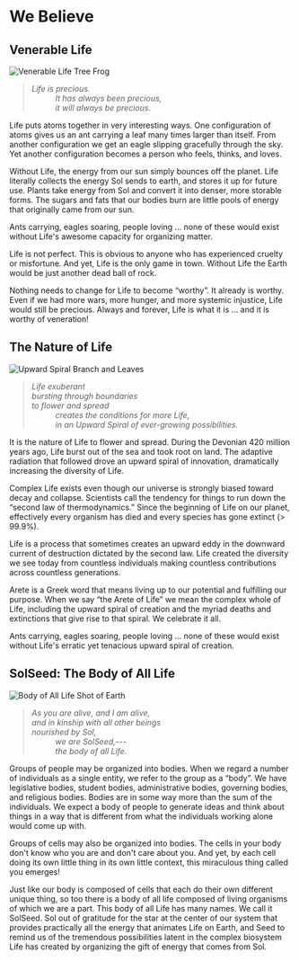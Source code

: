 # We Believe

## Venerable Life

![Venerable Life Tree Frog](/assets/we_believe/VenerableLife.jpg)

> _Life is precious._\
>    _It has always been precious,_\
>    _it will always be precious._

Life puts atoms together in very interesting ways. One configuration of atoms gives us an ant carrying a leaf many times larger than itself. From another configuration we get an eagle slipping gracefully through the sky. Yet another configuration becomes a person who feels, thinks, and loves.

Without Life, the energy from our sun simply bounces off the planet. Life literally collects the energy Sol sends to earth, and stores it up for future use. Plants take energy from Sol and convert it into denser, more storable forms. The sugars and fats that our bodies burn are little pools of energy that originally came from our sun.

Ants carrying, eagles soaring, people loving … none of these would exist without Life's awesome capacity for organizing matter.

Life is not perfect. This is obvious to anyone who has experienced cruelty or misfortune. And yet, Life is the only game in town. Without Life the Earth would be just another dead ball of rock.

Nothing needs to change for Life to become “worthy”. It already is worthy. Even if we had more wars, more hunger, and more systemic injustice, Life would still be precious. Always and forever, Life is what it is … and it is worthy of veneration!

## The Nature of Life

![Upward Spiral Branch and Leaves](/assets/we_believe/UpwardSpiral.jpg)


> _Life exuberant_\
> _bursting through boundaries_\
> _to flower and spread_\
>    _creates the conditions for more Life,_\
>    _in an Upward Spiral of ever-growing possibilities._

It is the nature of Life to flower and spread. During the Devonian 420 million years ago, Life burst out of the sea and took root on land. The adaptive radiation that followed drove an upward spiral of innovation, dramatically increasing the diversity of Life.

Complex Life exists even though our universe is strongly biased toward decay and collapse. Scientists call the tendency for things to run down the “second law of thermodynamics.” Since the beginning of Life on our planet, effectively every organism has died and every species has gone extinct (> 99.9%).

Life is a process that sometimes creates an upward eddy in the downward current of destruction dictated by the second law. Life created the diversity we see today from countless individuals making countless contributions across countless generations.

Arete is a Greek word that means living up to our potential and fulfilling our purpose. When we say “the Arete of Life” we mean the complex whole of Life, including the upward spiral of creation and the myriad deaths and extinctions that give rise to that spiral. We celebrate it all.

Ants carrying, eagles soaring, people loving … none of these would exist without Life's erratic yet tenacious upward spiral of creation.

## SolSeed: The Body of All Life

![Body of All Life Shot of Earth](/assets/we_believe/BodyOfAllLife.jpg)

> _As you are alive, and I am alive,_\
> _and in kinship with all other beings_\
> _nourished by Sol,_\
>    _we are SolSeed,---_\
>    _the body of all Life._

Groups of people may be organized into bodies. When we regard a number of individuals as a single entity, we refer to the group as a “body”. We have legislative bodies, student bodies, administrative bodies, governing bodies, and religious bodies. Bodies are in some way more than the sum of the individuals. We expect a body of people to generate ideas and think about things in a way that is different from what the individuals working alone would come up with.

Groups of cells may also be organized into bodies. The cells in your body don't know who you are and don't care about you. And yet, by each cell doing its own little thing in its own little context, this miraculous thing called you emerges!

Just like our body is composed of cells that each do their own different unique thing, so too there is a body of all life composed of living organisms of which we are a part. This body of all Life has many names. We call it SolSeed. Sol out of gratitude for the star at the center of our system that provides practically all the energy that animates Life on Earth, and Seed to remind us of the tremendous possibilities latent in the complex biosystem Life has created by organizing the gift of energy that comes from Sol.